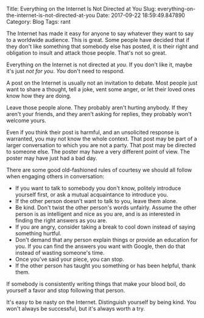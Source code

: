 Title: Everything on the Internet Is Not Directed at You
Slug: everything-on-the-internet-is-not-directed-at-you
Date: 2017-09-22 18:59:49.847890
Category: Blog
Tags: rant

The Internet has made it easy for anyone to say whatever they want to say to a worldwide audience.  This is great.  Some people have decided that if they don't like something that somebody else has posted, it is their right and obligation to insult and attack those people.  That's not so great.

Everything on the Internet is not directed at _you_.  If you don't like it, maybe it's just _not for you_.  _You_ don't need to respond.

A post on the Internet is usually not an invitation to debate.  Most people just want to share a thought, tell a joke, vent some anger, or let their loved ones know how they are doing.

Leave those people alone.  They probably aren't hurting anybody.  If they aren't your friends, and they aren't asking for replies, they probably won't welcome yours.

Even if you think their post is harmful, and an unsolicited response is warranted, you may not know the whole context.  That post may be part of a larger conversation to which you are not a party.  That post may be directed to someone else.  The poster may have a very different point of view.  The poster may have just had a bad day.

There are some good old-fashioned rules of courtesy we should all follow when engaging others in conversation:

- If you want to talk to somebody you don't know, politely introduce yourself first, or ask a mutual acquaintance to introduce you.
- If the other person doesn't want to talk to you, leave them alone.
- Be kind.  Don't twist the other person's words unfairly.  Assume the other person is as intelligent and nice as you are, and is as interested in finding the right answers as you are.
- If you are angry, consider taking a break to cool down instead of saying something hurtful.
- Don't demand that any person explain things or provide an education for you.  If you can find the answers you want with Google, then do that instead of wasting someone's time.
- Once you've said your piece, you can stop.
- If the other person has taught you something or has been helpful, thank them.

If somebody is consistently writing things that make your blood boil, do yourself a favor and stop following that person.

It's easy to be nasty on the Internet.  Distinguish yourself by being kind.  You won't always be successful, but it's always worth a try.

